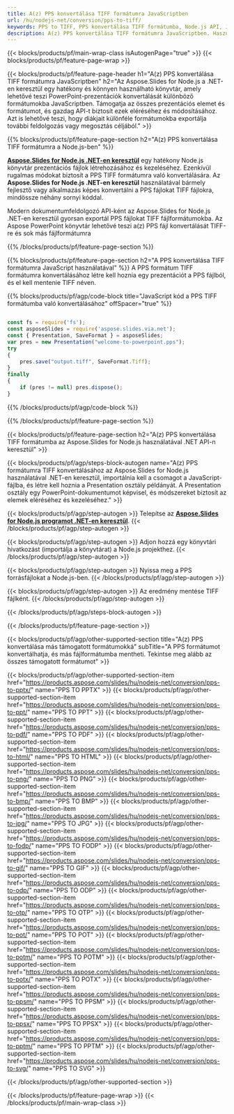 ```yaml
---
title: A(z) PPS konvertálása TIFF formátumra JavaScriptben
url: /hu/nodejs-net/conversion/pps-to-tiff/
keywords: PPS to TIFF, PPS konvertálása TIFF formátumba, Node.js API, JavaScript Library, PPS, TIFF
description: A(z) PPS konvertálása TIFF formátumra JavaScriptben. Használja a Node.js könyvtár API-t a PPS fájlok konvertálásához TIFF formátumba
---
```


{{< blocks/products/pf/main-wrap-class isAutogenPage="true" >}}
{{< blocks/products/pf/feature-page-wrap >}}

{{< blocks/products/pf/feature-page-header h1="A(z) PPS konvertálása TIFF formátumra JavaScriptben" h2="Az Aspose.Slides for Node.js a .NET-en keresztül egy hatékony és könnyen használható könyvtár, amely lehetővé teszi PowerPoint-prezentációk konvertálását különböző formátumokba JavaScriptben. Támogatja az összes prezentációs elemet és formátumot, és gazdag API-t biztosít ezek eléréséhez és módosításához. Azt is lehetővé teszi, hogy diákjait különféle formátumokba exportálja további feldolgozás vagy megosztás céljából." >}}

{{% blocks/products/pf/feature-page-section h2="A(z) PPS konvertálása TIFF formátumra a Node.js-ben" %}}

[**Aspose.Slides for Node.js .NET-en keresztül**](https://products.aspose.com/slides/hu/nodejs-net/) egy hatékony Node.js könyvtár prezentációs fájlok létrehozásához és kezeléséhez. Ezenkívül rugalmas módokat biztosít a PPS TIFF formátumra való konvertálására. Az **Aspose.Slides for Node.js .NET-en keresztül** használatával bármely fejlesztő vagy alkalmazás képes konvertálni a PPS fájlokat TIFF fájlokra, mindössze néhány sornyi kóddal.

Modern dokumentumfeldolgozó API-ként az Aspose.Slides for Node.js .NET-en keresztül gyorsan exportál PPS fájlokat TIFF fájlformátumokba. Az Aspose PowerPoint könyvtár lehetővé teszi a(z) PPS fájl konvertálását TIFF-re és sok más fájlformátumra

{{% /blocks/products/pf/feature-page-section %}}

{{% blocks/products/pf/feature-page-section  h2="A PPS konvertálása TIFF formátumra JavaScript használatával" %}}
A PPS formátum TIFF formátumra konvertálásához létre kell hoznia egy prezentációt a PPS fájlból, és el kell mentenie TIFF néven.

{{% blocks/products/pf/agp/code-block title="JavaScript kód a PPS TIFF formátumba való konvertálásához" offSpacer="true" %}}

```javascript

const fs = require('fs');
const asposeSlides = require('aspose.slides.via.net');
const { Presentation, SaveFormat } = asposeSlides;
var pres = new Presentation("welcome-to-powerpoint.pps");
try
{
    pres.save("output.tiff", SaveFormat.Tiff);
}
finally
{
    if (pres != null) pres.dispose();
}
```


{{% /blocks/products/pf/agp/code-block %}}

{{% /blocks/products/pf/feature-page-section %}}

{{< blocks/products/pf/feature-page-section  h2="A(z) PPS konvertálása TIFF formátumba az Aspose.Slides for Node.js használatával .NET API-n keresztül" >}}

{{< blocks/products/pf/agp/steps-block-autogen name="A(z) PPS formátumra TIFF konvertálásához az Aspose.Slides for Node.js használatával .NET-en keresztül, importálnia kell a csomagot a JavaScript-fájlba, és létre kell hoznia a Presentation osztály példányát. A Presentation osztály egy PowerPoint-dokumentumot képvisel, és módszereket biztosít az elemek eléréséhez és kezeléséhez." >}}

{{< blocks/products/pf/agp/step-autogen >}}
Telepítse az [**Aspose.Slides for Node.js programot .NET-en keresztül**](https://products.aspose.com/slides/hu/nodejs-net/).
{{< /blocks/products/pf/agp/step-autogen >}}

{{< blocks/products/pf/agp/step-autogen >}}
Adjon hozzá egy könyvtári hivatkozást (importálja a könyvtárat) a Node.js projekthez.
{{< /blocks/products/pf/agp/step-autogen >}}

{{< blocks/products/pf/agp/step-autogen >}}
Nyissa meg a PPS forrásfájlokat a Node.js-ben.
{{< /blocks/products/pf/agp/step-autogen >}}

{{< blocks/products/pf/agp/step-autogen >}}
Az eredmény mentése TIFF fájlként.
{{< /blocks/products/pf/agp/step-autogen >}}

{{< /blocks/products/pf/agp/steps-block-autogen >}}

{{< /blocks/products/pf/feature-page-section >}}

{{< blocks/products/pf/agp/other-supported-section title="A(z) PPS konvertálása más támogatott formátumokká" subTitle="A PPS formátumot konvertálhatja, és más fájlformátumba mentheti. Tekintse meg alább az összes támogatott formátumot" >}}

{{< blocks/products/pf/agp/other-supported-section-item href="https://products.aspose.com/slides/hu/nodejs-net/conversion/pps-to-pptx/" name="PPS TO PPTX" >}}
{{< blocks/products/pf/agp/other-supported-section-item href="https://products.aspose.com/slides/hu/nodejs-net/conversion/pps-to-ppt/" name="PPS TO PPT" >}}
{{< blocks/products/pf/agp/other-supported-section-item href="https://products.aspose.com/slides/hu/nodejs-net/conversion/pps-to-pdf/" name="PPS TO PDF" >}}
{{< blocks/products/pf/agp/other-supported-section-item href="https://products.aspose.com/slides/hu/nodejs-net/conversion/pps-to-html/" name="PPS TO HTML" >}}
{{< blocks/products/pf/agp/other-supported-section-item href="https://products.aspose.com/slides/hu/nodejs-net/conversion/pps-to-png/" name="PPS TO PNG" >}}
{{< blocks/products/pf/agp/other-supported-section-item href="https://products.aspose.com/slides/hu/nodejs-net/conversion/pps-to-bmp/" name="PPS TO BMP" >}}
{{< blocks/products/pf/agp/other-supported-section-item href="https://products.aspose.com/slides/hu/nodejs-net/conversion/pps-to-jpg/" name="PPS TO JPG" >}}
{{< blocks/products/pf/agp/other-supported-section-item href="https://products.aspose.com/slides/hu/nodejs-net/conversion/pps-to-fodp/" name="PPS TO FODP" >}}
{{< blocks/products/pf/agp/other-supported-section-item href="https://products.aspose.com/slides/hu/nodejs-net/conversion/pps-to-gif/" name="PPS TO GIF" >}}
{{< blocks/products/pf/agp/other-supported-section-item href="https://products.aspose.com/slides/hu/nodejs-net/conversion/pps-to-odp/" name="PPS TO ODP" >}}
{{< blocks/products/pf/agp/other-supported-section-item href="https://products.aspose.com/slides/hu/nodejs-net/conversion/pps-to-otp/" name="PPS TO OTP" >}}
{{< blocks/products/pf/agp/other-supported-section-item href="https://products.aspose.com/slides/hu/nodejs-net/conversion/pps-to-pot/" name="PPS TO POT" >}}
{{< blocks/products/pf/agp/other-supported-section-item href="https://products.aspose.com/slides/hu/nodejs-net/conversion/pps-to-potm/" name="PPS TO POTM" >}}
{{< blocks/products/pf/agp/other-supported-section-item href="https://products.aspose.com/slides/hu/nodejs-net/conversion/pps-to-potx/" name="PPS TO POTX" >}}
{{< blocks/products/pf/agp/other-supported-section-item href="https://products.aspose.com/slides/hu/nodejs-net/conversion/pps-to-ppsm/" name="PPS TO PPSM" >}}
{{< blocks/products/pf/agp/other-supported-section-item href="https://products.aspose.com/slides/hu/nodejs-net/conversion/pps-to-ppsx/" name="PPS TO PPSX" >}}
{{< blocks/products/pf/agp/other-supported-section-item href="https://products.aspose.com/slides/hu/nodejs-net/conversion/pps-to-pptm/" name="PPS TO PPTM" >}}
{{< blocks/products/pf/agp/other-supported-section-item href="https://products.aspose.com/slides/hu/nodejs-net/conversion/pps-to-svg/" name="PPS TO SVG" >}}


{{< /blocks/products/pf/agp/other-supported-section >}}

{{< /blocks/products/pf/feature-page-wrap >}}
{{< /blocks/products/pf/main-wrap-class >}}